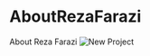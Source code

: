 # AboutRezaFarazi
About Reza Farazi
![New Project](https://user-images.githubusercontent.com/45543047/160239875-18aac82c-db26-4ce9-be97-c3979c139fef.png)
